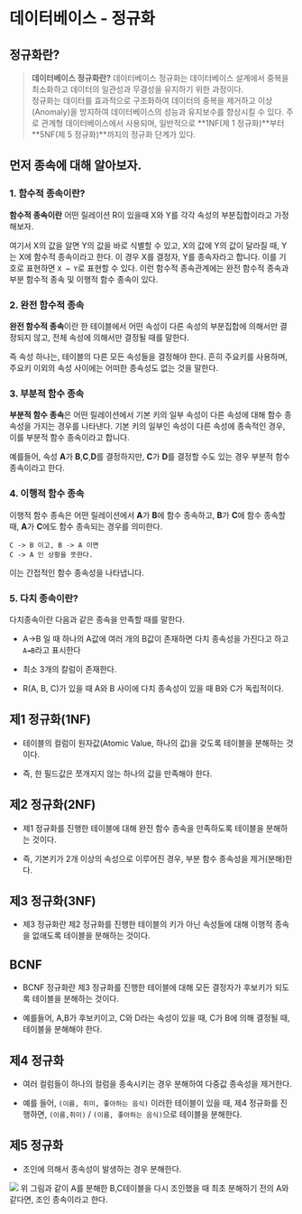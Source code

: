 # 데이터베이스 - 정규화

## 정규화란?

>**데이터베이스 정규화란?**
데이터베이스 정규화는 데이터베이스 설계에서 중복을 최소화하고 데이터의 일관성과 무결성을 유지하기 위한 과정이다.<br>
정규화는 데이터를 효과적으로 구조화하여 데이터의 중복을 제거하고 이상(Anomaly)을 방지하여 데이터베이스의 성능과 유지보수를 향상시킬 수 있다.
주로 관계형 데이터베이스에서 사용되며, 일반적으로 **1NF(제 1 정규화)**부터 **5NF(제 5 정규화)**까지의 정규화 단계가 있다.


## 먼저 종속에 대해 알아보자.

### 1. 함수적 종속이란?
**함수적 종속이란** 어떤 릴레이션 R이 있을때 X와 Y를 각각 속성의 부분집합이라고 가정해보자.

여기서 X의 값을 알면 Y의 값을 바로 식별할 수 있고, X의 값에 Y의 값이 달라질 때, Y는 X에 함수적 종속이라고 한다.
이 경우 X를 결정자, Y를 종속자라고 합니다.
이를 기호로 표현하면 `X → Y`로 표현할 수 있다. 이런 함수적 종속관계에는 완전 함수적 종속과 부분 함수적 종속 및 이행적 함수 종속이 있다.

### 2. 완전 함수적 종속

**완전 함수적 종속**이란 한 테이블에서 어떤 속성이 다른 속성의 부분집합에 의해서만 결정되지 않고, 전체 속성에 의해서만 결정될 때를 말한다.

즉 속성 하나는, 테이블의 다른 모든 속성들을 결정해야 한다. 흔히 주요키를 사용하며, 주요키 이외의 속성 사이에는 어떠한 종속성도 없는 것을 말한다.


### 3. 부분적 함수 종속

**부분적 함수 종속**은 어떤 릴레이션에서 기본 키의 일부 속성이 다른 속성에 대해 함수 종속성을 가지는 경우를 나타낸다.
기본 키의 일부인 속성이 다른 속성에 종속적인 경우, 이를 부분적 함수 종속이라고 합니다.

예를들어, 속성 **A**가 **B**,**C**,**D**를 결정하지만, **C**가 **D**를 결정할 수도 있는 경우 부분적 함수 종속이라고 한다.


### 4. 이행적 함수 종속

이행적 함수 종속은 어떤 릴레이션에서 **A**가 **B**에 함수 종속하고, **B**가 **C**에 함수 종속할 때, **A**가 **C**에도 함수 종속되는 경우를 의미한다.
```
C -> B 이고, B -> A 이면
C -> A 인 상황을 뜻한다.
```
이는 간접적인 함수 종속성을 나타냅니다.

### 5. 다치 종속이란?

다치종속이란 다음과 같은 종속을 만족할 때를 말한다.

-  A->B 일 때 하나의 A값에 여러 개의 B값이 존재하면 다치 종속성을 가진다고 하고 `A↠B`라고 표시한다

- 최소 3개의 칼럼이 존재한다.

- R(A, B, C)가 있을 때 A와 B 사이에 다치 종속성이 있을 때 B와 C가 독립적이다.



## 제1 정규화(1NF)

- 테이블의 컬럼이 원자값(Atomic Value, 하나의 값)을 갖도록 테이블을 분해하는 것이다.

- 즉, 한 필드값은 쪼개지지 않는 하나의 값을 만족해야 한다.



## 제2 정규화(2NF)
-  제1 정규화를 진행한 테이블에 대해 완전 함수 종속을 만족하도록 테이블을 분해하는 것이다.

- 즉, 기본키가 2개 이상의 속성으로 이루어진 경우, 부분 함수 종속성을 제거(분해)한다.


## 제3 정규화(3NF)
- 제3 정규화란 제2 정규화를 진행한 테이블의 키가 아닌 속성들에 대해 이행적 종속을 없애도록 테이블을 분해하는 것이다.


## BCNF

- BCNF 정규화란 제3 정규화를 진행한 테이블에 대해 모든 결정자가 후보키가 되도록 테이블을 분해하는 것이다.

- 예를들어, A,B가 후보키이고, C와 D라는 속성이 있을 때, C가 B에 의해 결정될 때, 테이블을 분해해야 한다.

## 제4 정규화
- 여러 컬럼들이 하나의 컬럼을 종속시키는 경우 분해하여 다중값 종속성을 제거한다.

- 예를 들어, `(이름, 취미, 좋아하는 음식)` 이러한 테이블이 있을 때,
  제4 정규화를 진행하면, `(이름,취미)` / `(이름, 좋아하는 음식)`으로 테이블을 분해한다.

## 제5 정규화

- 조인에 의해서 종속성이 발생하는 경우 분해한다.

![](https://img1.daumcdn.net/thumb/R1280x0/?scode=mtistory2&fname=https%3A%2F%2Fblog.kakaocdn.net%2Fdn%2F9gog7%2FbtrP6gUdKXn%2FjTHi5a8esN1fCrOYLRIGk1%2Fimg.png)
위 그림과 같이 A를 분해한 B,C테이블을 다시 조인했을 때 최초 분해하기 전의 A와 같다면, 조인 종속이라고 한다.